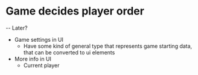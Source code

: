 # Game decides player order



-- Later?
* Game settings in UI
    * Have some kind of general type that represents game starting data, that can be converted to ui elements
* More info in UI
    * Current player
